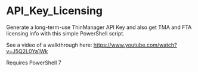 # API_Key_Licensing
Generate a long-term-use ThinManager API Key and also get TMA and FTA licensing info with this simple PowerShell script.

See a video of a walkthrough here: https://www.youtube.com/watch?v=J5Q2L0Ya1Wk

Requires PowerShell 7
